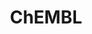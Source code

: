 ---
bigquery: https://console.cloud.google.com/bigquery?p=patents-public-data&d=ebi_chembl&page=dataset
citation: '"The ChEMBL database in 2017." Anna Gaulton, Anne Hersey, Michał Nowotka,
  A Patrícia Bento, Jon Chambers, David Mendez, Prudence Mutowo, Francis Atkinson,
  Louisa J Bellis, Elena Cibrián-Uhalte, Mark Davies, Nathan Dedman, Anneli Karlsson,
  María Paula Magariños, John P Overington, George Papadatos, Ines Smit, Andrew R
  Leach Nucleic acids Research (2017) 45 (Database Issue), D945-D954'
contributors: European Bioinformatics Institute
cost: None
description: ChEMBL Data is a manually curated database of small molecules used in
  drug discovery, including information about existing patented drugs.
documentation: 'schema: https://www.ebi.ac.uk/chembl/db_schema


  '
last_edit: 06/27/2022, 15:29:20
location: https://console.cloud.google.com/marketplace/product/google_patents_public_datasets/chembl
maintained_by: EMBL-EBI, an outstation of European Molecular Biology Laboratory
related_projects:
  similar:
  - unichem
  - chembl_ntd
related_publications: '

  ChEMBL: towards direct deposition of bioassay data.


  Mendez D, Gaulton A, Bento AP, Chambers J, De Veij M, Félix E, Magariños MP, Mosquera
  JF, Mutowo P, Nowotka M, Gordillo-Marañón M, Hunter F, Junco L, Mugumbate G, Rodriguez-Lopez
  M, Atkinson F, Bosc N, Radoux CJ, Segura-Cabrera A, Hersey A, Leach AR.


  — Nucleic Acids Res. 2019; 47(D1):D930-D940. doi: 10.1093/nar/gky1075

  '
schema_fields:
- rgid
- activity_count
- le
- ddd_comment
- target_type
- downgraded
- actsm_id
- ddd_value
- drug_product_flag
- standard_flag
- black_box_warning
- max_phase_for_ind
- mol_hrac_id
- cx_most_apka
- src_id
- src_short_name
- oral
- component_synonym
- std_act_id
- patent_no
- molfile
- bao_endpoint
- warning_country
- ref_id
- full_mwt
- label
- l5
- target_desc
- protclasssyn_id
- res_stem_id
- data_validity_comment
- homologue
- warning_id
- level2
- mecref_id
- ddd_admr
- record_id
- level2_description
- qed_weighted
- publication_number
- abstract
- withdrawn_flag
- stem_class
- compound_key
- sequence
- db_version
- warning_class
- as_id
- selectivity_comment
- accession
- withdrawn_year
- indication_class
- targrel_id
- domain_description
- molecular_mechanism
- prediction_method
- src_description
- assay_param_id
- submission_date
- withdrawn_class
- usan_stem_id
- l1
- standard_units
- end_position
- binding_site_comment
- assay_test_type
- orig_description
- atc_code
- activity_comment
- comments
- component_type
- first_approval
- description
- assay_type
- substrate_record_id
- cidx
- l2
- published_value
- warning_type
- hba
- cx_logd
- acd_most_bpka
- caloha_id
- component_id
- standard_type
- tid_fixed
- updated_on
- mechanism_comment
- domain_type
- therapeutic_flag
- cx_logp
- cell_source_tissue
- aidx
- aromatic_rings
- level3_description
- synonyms
- research_stem
- withdrawn_reason
- clo_id
- ridx
- direct_interaction
- acd_logd
- type
- chebi_par_id
- pubmed_id
- indref_id
- ad_type
- cx_most_bpka
- isoform
- irac_class_id
- parent_id
- approval_date
- ro3_pass
- tid
- year
- last_active
- site_id
- assay_category
- standard_text_value
- assay_tax_id
- nda_type
- start_position
- assay_id
- cell_description
- major_class
- subgroup
- rtb
- prod_pat_id
- assay_cell_type
- warning_description
- domain_name
- sitecomp_id
- who_extra
- product_id
- set_name
- mol_atc_id
- metref_id
- assay_strain
- l7
- efo_term
- withdrawn_country
- mc_tax_id
- bao_format
- warning_year
- aspect
- protein_class_synonym
- targcomp_id
- result_flag
- cell_source_organism
- cell_ontology_id
- go_id
- upper_value
- prodrug
- text_value
- mc_target_type
- smarts
- cellosaurus_id
- value
- ap_id
- assay_source
- lle
- alert_name
- species_group_flag
- qudt_units
- curated_by
- definition
- chembl_id
- path
- hrac_class_id
- active_molregno
- published_units
- who_name
- title
- variant_id
- relationship_desc
- mechanism_of_action
- first_page
- parameter_type
- short_name
- entity_type
- assay_desc
- authors
- curation_comment
- ref_url
- alogp
- chirality
- natural_product
- published_type
- source_domain_id
- ddd_units
- site_residues
- issue
- cell_name
- cell_source_tax_id
- mc_target_accession
- mec_id
- usan_substem
- mutation
- level1
- doi
- doc_id
- co_stem_id
- comp_go_id
- compd_id
- uberon_id
- updated_by
- last_page
- disease_efficacy
- warnref_id
- sei
- potential_duplicate
- standard_inchi
- normal_range_min
- mesh_id
- acd_most_apka
- syn_type
- level1_description
- assay_tissue
- predbind_id
- mc_organism
- confidence
- toid
- parent_type
- max_phase
- parameter_value
- volume
- irac_code
- assay_class_id
- activity_id
- met_id
- molecular_species
- delist_flag
- mw_freebase
- domain_id
- applicant_full_name
- normal_range_max
- level4_description
- molregno
- creation_date
- class_level
- oc_id
- dosage_form
- assay_subcellular_fraction
- assay_organism
- mesh_heading
- level4
- protein_class_id
- doc_type
- hba_lipinski
- annotation
- drug_record_id
- trade_name
- ass_cls_map_id
- site_name
- metabolite_record_id
- priority
- log_id
- mol_frac_id
- met_conversion
- usan_stem_definition
- parent_molregno
- enzyme_tid
- hbd_lipinski
- topical
- patent_expire_date
- published_relation
- usan_year
- met_comment
- biocomp_id
- availability_type
- parenteral
- country
- standard_inchi_key
- formulation_id
- compsyn_id
- drugind_id
- name
- level5
- alert_id
- status
- full_molformula
- src_compound_id
- l8
- strength
- l3
- heavy_atoms
- level3
- enzyme_name
- helm_notation
- stem
- tax_id
- hrac_code
- patent_use_code
- ref_type
- num_alerts
- standard_upper_value
- comp_class_id
- route
- polymer_flag
- target_mapping
- frac_code
- bto_id
- bei
- version
- pref_name
- patent_id
- stat
- class_type
- psa
- pathway_id
- canonical_smiles
- db_source
- mw_monoisotopic
- confidence_score
- dosed_ingredient
- sequence_md5sum
- src_assay_id
- first_in_class
- frac_class_id
- job_id
- structure_type
- journal
- tbl
- cl_lincs_id
- parent_go_id
- company
- mol_irac_id
- relationship
- acd_logp
- hbd
- drug_substance_flag
- relation
- source
- pathway_key
- pchembl_value
- tissue_id
- l4
- idx
- efo_id
- uo_units
- previous_company
- compound_name
- alert_set_id
- smid
- usan_stem
- protein_class_desc
- inorganic_flag
- cell_id
- cpd_str_alert_id
- standard_value
- entity_id
- num_lipinski_ro5_violations
- action_type
- related_tid
- organism
- molecule_type
- num_ro5_violations
- units
- standard_relation
- active_ingredient
- bao_id
- innovator_company
- mc_target_name
- ingredient
- relationship_type
- molsyn_id
- l6
- ddd_id
shortname: chembl
tags:
- biotechnology
- health
- chemical
- bioinformatics
- medical
terms_of_use: CC BY-SA 3.0
title: ChEMBL
uuid: e232a192-965c-4ec9-904c-155b6dfe56c5
---